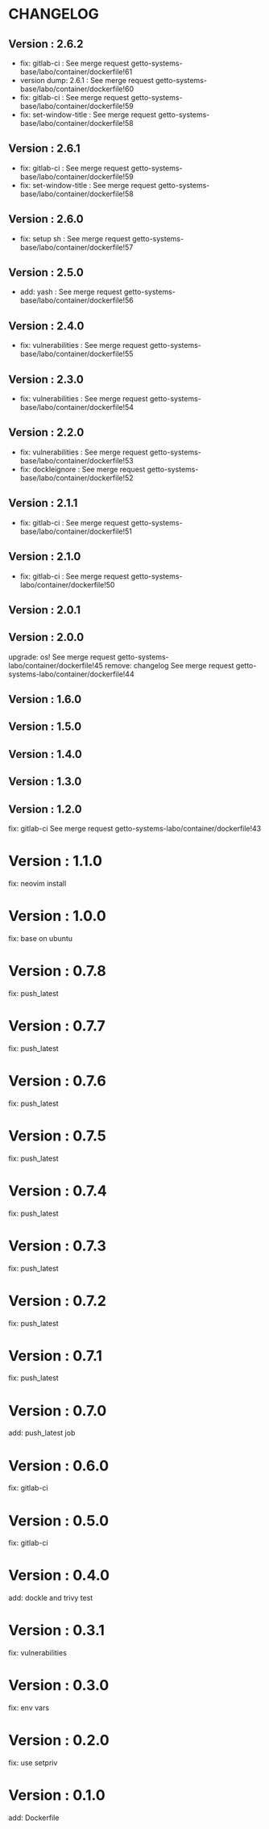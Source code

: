 # CHANGELOG

## Version : 2.6.2

- fix: gitlab-ci : See merge request getto-systems-base/labo/container/dockerfile!61
- version dump: 2.6.1 : See merge request getto-systems-base/labo/container/dockerfile!60
- fix: gitlab-ci : See merge request getto-systems-base/labo/container/dockerfile!59
- fix: set-window-title : See merge request getto-systems-base/labo/container/dockerfile!58


## Version : 2.6.1

- fix: gitlab-ci : See merge request getto-systems-base/labo/container/dockerfile!59
- fix: set-window-title : See merge request getto-systems-base/labo/container/dockerfile!58


## Version : 2.6.0

- fix: setup sh : See merge request getto-systems-base/labo/container/dockerfile!57


## Version : 2.5.0

- add: yash : See merge request getto-systems-base/labo/container/dockerfile!56


## Version : 2.4.0

- fix: vulnerabilities : See merge request getto-systems-base/labo/container/dockerfile!55


## Version : 2.3.0

- fix: vulnerabilities : See merge request getto-systems-base/labo/container/dockerfile!54


## Version : 2.2.0

- fix: vulnerabilities : See merge request getto-systems-base/labo/container/dockerfile!53
- fix: dockleignore : See merge request getto-systems-base/labo/container/dockerfile!52


## Version : 2.1.1

- fix: gitlab-ci : See merge request getto-systems-base/labo/container/dockerfile!51


## Version : 2.1.0

- fix: gitlab-ci : See merge request getto-systems-labo/container/dockerfile!50


## Version : 2.0.1



## Version : 2.0.0

upgrade: os! See merge request getto-systems-labo/container/dockerfile!45
remove: changelog See merge request getto-systems-labo/container/dockerfile!44


## Version : 1.6.0



## Version : 1.5.0



## Version : 1.4.0



## Version : 1.3.0



## Version : 1.2.0

fix: gitlab-ci See merge request getto-systems-labo/container/dockerfile!43

# Version : 1.1.0

fix: neovim install

# Version : 1.0.0

fix: base on ubuntu

# Version : 0.7.8

fix: push_latest

# Version : 0.7.7

fix: push_latest

# Version : 0.7.6

fix: push_latest

# Version : 0.7.5

fix: push_latest

# Version : 0.7.4

fix: push_latest

# Version : 0.7.3

fix: push_latest

# Version : 0.7.2

fix: push_latest

# Version : 0.7.1

fix: push_latest

# Version : 0.7.0

add: push_latest job

# Version : 0.6.0

fix: gitlab-ci

# Version : 0.5.0

fix: gitlab-ci

# Version : 0.4.0

add: dockle and trivy test

# Version : 0.3.1

fix: vulnerabilities

# Version : 0.3.0

fix: env vars

# Version : 0.2.0

fix: use setpriv

# Version : 0.1.0

add: Dockerfile

